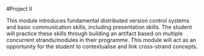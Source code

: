#Project II

This module introduces fundamental distributed version control systems and basic communication skills, including presentation skills.   The student will practice these skills through building an artifact based on multiple concurrent strands/modules in their programme. This module will act as an opportunity for the student to contextualise and link cross-strand concepts.